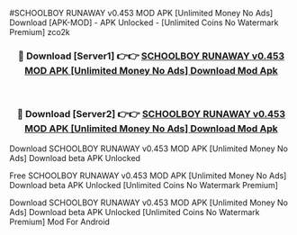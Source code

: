 #SCHOOLBOY RUNAWAY v0.453 MOD APK [Unlimited Money No Ads] Download [APK-MOD] - APK Unlocked - [Unlimited Coins No Watermark Premium] zco2k



<div align="center">

<h3>🔴 Download [Server1] 👉👉 <a href="https://momento.my/?title=SCHOOLBOY_RUNAWAY_v0.453_MOD_APK_[Unlimited_Money_No_Ads]_Download">SCHOOLBOY RUNAWAY v0.453 MOD APK [Unlimited Money No Ads] Download Mod Apk</a></h3><br>

<h3>🔴 Download [Server2] 👉👉 <a href="https://momento.my/?title=SCHOOLBOY_RUNAWAY_v0.453_MOD_APK_[Unlimited_Money_No_Ads]_Download">SCHOOLBOY RUNAWAY v0.453 MOD APK [Unlimited Money No Ads] Download Mod Apk</a></h3>
</div>



Download SCHOOLBOY RUNAWAY v0.453 MOD APK [Unlimited Money No Ads] Download beta APK Unlocked

Free SCHOOLBOY RUNAWAY v0.453 MOD APK [Unlimited Money No Ads] Download beta APK Unlocked [Unlimited Coins No Watermark Premium]

Download SCHOOLBOY RUNAWAY v0.453 MOD APK [Unlimited Money No Ads] Download beta APK Unlocked [Unlimited Coins No Watermark Premium] Mod For Android

